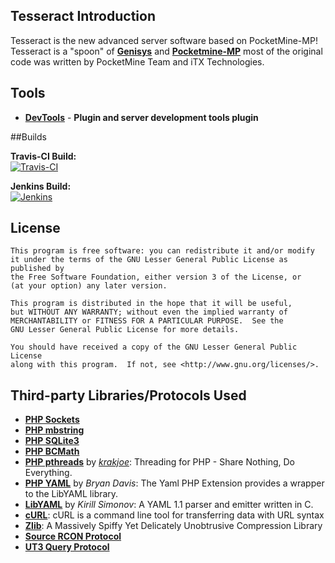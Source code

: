 Tesseract Introduction
-------------
Tesseract is the new advanced server software based on PocketMine-MP!<br>
Tesseract is a "spoon" of **[Genisys](https://github.com/iTXTech/Genisys)** and **[Pocketmine-MP](http://github.com/pmmp/PocketMine-MP/)** most of the original code was written by PocketMine Team and iTX Technologies.<br>

Tools
-------------
* **[DevTools](https://github.com/PocketMine/DevTools)** - **Plugin and server development tools plugin**

##Builds

__Travis-CI Build:__<br>
[![Travis-CI](https://travis-ci.org/TesseractTeam/Tesseract.svg?branch=master)](https://travis-ci.org/TesseractTeam/Tesseract)

__Jenkins Build:__<br>
[![Jenkins](http://jenkins.tesseractteam.tk:8080/buildStatus/icon?job=Tesseract)](http://jenkins.tesseractteam.tk:8080/job/Tesseract)

License
-------------

	This program is free software: you can redistribute it and/or modify
	it under the terms of the GNU Lesser General Public License as published by
	the Free Software Foundation, either version 3 of the License, or
	(at your option) any later version.

	This program is distributed in the hope that it will be useful,
	but WITHOUT ANY WARRANTY; without even the implied warranty of
	MERCHANTABILITY or FITNESS FOR A PARTICULAR PURPOSE.  See the
	GNU Lesser General Public License for more details.

	You should have received a copy of the GNU Lesser General Public License
	along with this program.  If not, see <http://www.gnu.org/licenses/>.

Third-party Libraries/Protocols Used
-------------
* __[PHP Sockets](http://php.net/manual/en/book.sockets.php)__
* __[PHP mbstring](http://php.net/manual/en/book.mbstring.php)__
* __[PHP SQLite3](http://php.net/manual/en/book.sqlite3.php)__
* __[PHP BCMath](http://php.net/manual/en/book.bc.php)__
* __[PHP pthreads](http://pthreads.org/)__ by _[krakjoe](https://github.com/krakjoe)_: Threading for PHP - Share Nothing, Do Everything.
* __[PHP YAML](https://code.google.com/p/php-yaml/)__ by _Bryan Davis_: The Yaml PHP Extension provides a wrapper to the LibYAML library.
* __[LibYAML](http://pyyaml.org/wiki/LibYAML)__ by _Kirill Simonov_: A YAML 1.1 parser and emitter written in C.
* __[cURL](http://curl.haxx.se/)__: cURL is a command line tool for transferring data with URL syntax
* __[Zlib](http://www.zlib.net/)__: A Massively Spiffy Yet Delicately Unobtrusive Compression Library
* __[Source RCON Protocol](https://developer.valvesoftware.com/wiki/Source_RCON_Protocol)__
* __[UT3 Query Protocol](http://wiki.unrealadmin.org/UT3_query_protocol)__
